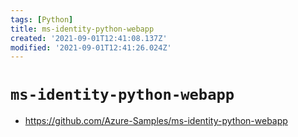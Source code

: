 ```yaml
---
tags: [Python]
title: ms-identity-python-webapp
created: '2021-09-01T12:41:08.137Z'
modified: '2021-09-01T12:41:26.024Z'
---
```


# `ms-identity-python-webapp`

* https://github.com/Azure-Samples/ms-identity-python-webapp
